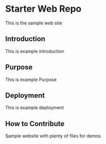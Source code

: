 # Starter Web Repo

This is the sample web site

## Introduction

This is example introduction

## Purpose

This is example Purpose

## Deployment

This is example deployment

## How to Contribute

Sample website with plenty of files for demos